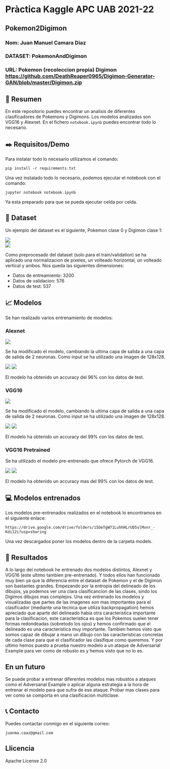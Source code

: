 # Pràctica Kaggle APC UAB 2021-22
## Pokemon2Digimon
### Nom: Juan Manuel Camara Diaz
### DATASET: PokemonAndDigimon
### URL: Pokemon (recoleccion propia) Digimon https://github.com/DeathReaper0965/Digimon-Generator-GAN/blob/master/Digimon.zip

## :page_with_curl: Resumen

En este repositorio puedes encontrar un analisis de diferentes clasificadores de Pokemons y Digimons. Los modelos analizados son VGG16 y Alexnet. En el fichero `notebook.ipynb` puedes encontrar todo lo necesario.
  
## :black_nib: Requisitos/Demo

Para instalar todo lo necesario utilizamos el comando:

    pip install -r requirements.txt

Una vez instalado todo lo necesario, podemos ejecutar el notebook con el comando:

    jupyter notebook notebook.ipynb

Ya esta preparado para que se pueda ejecutar celda por celda.

## :flower_playing_cards: Dataset

Un ejemplo del dataset es el siguiente, Pokemon clase 0 y Digimon clase 1:

![](imgs/git_pokemon.png)  
![](imgs/git_digimon.png)

Como preprocesado del dataset (solo para el train/validation) se ha aplicado una normalizacion de pixeles, un volteado horizontal, un volteado vertical y ambos. Nos queda las siguientes dimensiones:

- Datos de entreamiento: 3200
- Datos de validacion: 576
- Datos de test: 537

## :chart_with_upwards_trend: Modelos

Se han realizado varios entrenamiento de modelos:

### Alexnet

![](imgs/alexnet.png)

Se ha modificado el modelo, cambiando la ultima capa de salida a una capa de salida de 2 neuronas. Como input se ha utilizado una imagen de 128x128.

![](imgs/git_alexnet.png)
![](imgs/git_alexnet2.png)  

El modelo ha obtenido un accuracy del 96% con los datos de test.

### VGG16

![](imgs/vgg16.png)

Se ha modificado el modelo, cambiando la ultima capa de salida a una capa de salida de 2 neuronas. Como input se ha utilizado una imagen de 128x128.

![](imgs/git_vgg.png)
![](imgs/git_vgg2.png)  

El modelo ha obtenido un accuracy del 99% con los datos de test.

### VGG16 Pretrained

Se ha utilizado el modelo pre-entrenado que ofrece Pytorch de VGG16.

![](imgs/git_vgg-pre.png)
![](imgs/git_vgg-pre2.png)  

El modelo ha obtenido un accuracy mas del 99% con los datos de test.

## :computer: Modelos entrenados

Los modelos pre-entrenados realizados en el notebook lo encontramos en el siguiente enlace:

    https://drive.google.com/drive/folders/15DeTgW71LuhhHLrUD5slMvnr_-Kdi12i?usp=sharing    

Una vez descargados poner los modelos dentro de la carpeta models.

## :tada: Resultados

A lo largo del notebook he entrenado dos modelos distintos, Alexnet y VGG16 (este ultimo tambien pre-entrenado). Y todos ellos han funcionado muy bien ya que la diferencia entre el dataset de Pokemon y el de Digimon son bastantes grandes. Empezando por la entropia del delineado de los dibujos, ya podemos ver una clara clasificancion de las clases, sindo los Digimos dibujos mas complejos. Una vez entrenado los modelos y visualizadas que partes de las imagenes son mas importantes para el clasificador (mediante una tecnica que utiliza backpropagation) hemos apreciado que aparte del delineado habia otra caracteristica importante para la clasificacion, este caracteristica es que los Pokemos suelen tener formas redondeadas (sobretodo los ojos) y hemos confirmado que el delineado es una caracteristica muy importante. Tambien hemos visto que somos capaz de dibujar a mano un dibujo con las caracteristicas concretas de cada clase para que el clasificador las clasifique como queremos. Y por ultimo hemos puesto a prueba nuestro modelo a un ataque de Adversarial Example para ver como de robusto es y hemos visto que no lo es.

## En un futuro

Se puede probar a entrenar diferentes modelos mas robustos a ataques como el Adversarial Example o aplicar alguna estrategia a la hora de entrenar el modelo para que sufra de ese ataque. Probar mas clases para ver como se comporta en una clasificacion multiclase.

## :telephone_receiver: Contacto

Puedes contactar conmigo en el siguiente correo:

    juanma.caaz@gmail.com

## Llicencia

Apache License 2.0
